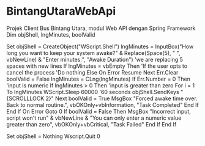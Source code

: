 # BintangUtaraWebApi
Projek Client Bus Bintang Utara, modul Web API dengan Spring Framework
Dim objShell, lngMinutes, boolValid
 
Set objShell = CreateObject("WScript.Shell")
lngMinutes = InputBox("How long you want to keep your system awake?" & Replace(Space(5), " ", vbNewLine) & "Enter minutes:", "Awake Duration") 'we are replacing 5 spaces with new lines
If lngMinutes = vbEmpty Then 'If the user opts to cancel the process
    'Do nothing
Else
    On Error Resume Next
    Err.Clear
    boolValid = False
    lngMinutes = CLng(lngMinutes)
    If Err.Number = 0 Then 'input is numeric
        If lngMinutes > 0 Then 'input is greater than zero
            For i = 1 To lngMinutes
                WScript.Sleep 60000 '60 seconds
                objShell.SendKeys "{SCROLLLOCK 2}"
            Next
            boolValid = True
            MsgBox "Forced awake time over. Back to normal routine.", vbOKOnly+vbInformation, "Task Completed"
        End If
    End If
    On Error Goto 0
    If boolValid = False Then
        MsgBox "Incorrect input, script won't run" & vbNewLine & "You can only enter a numeric value greater than zero", vbOKOnly+vbCritical, "Task Failed"
    End If
End If
 
Set objShell = Nothing
Wscript.Quit 0
